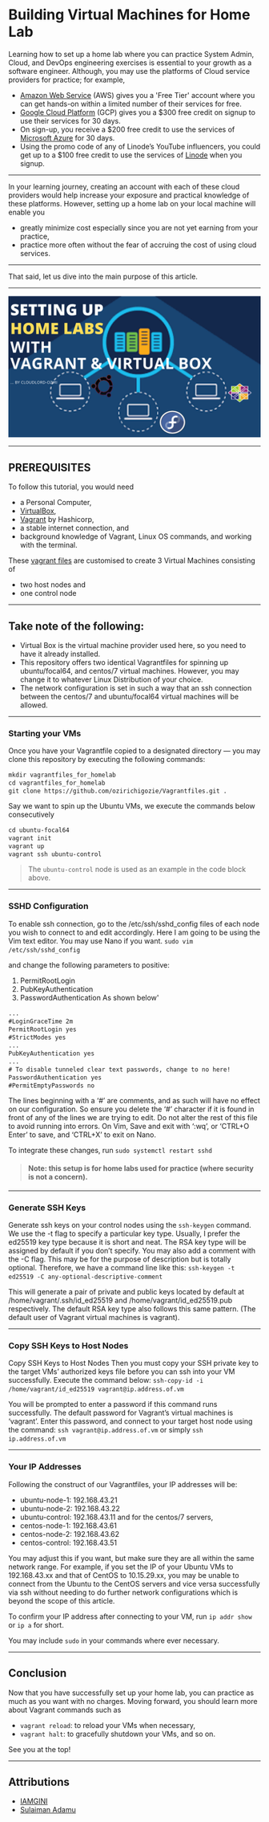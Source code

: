 # Building Virtual Machines for Home Lab

Learning how to set up a home lab where you can practice System Admin, Cloud, and DevOps engineering exercises is essential to your growth as a software engineer. Although, you may use the platforms of Cloud service providers for practice; for example,
 
- [Amazon Web Service](https://aws.amazon.com) (AWS) gives you a 'Free Tier' account where you can get hands-on within a limited number of their services for free.
- [Google Cloud Platform](https://cloud.google.com) (GCP) gives you a $300 free credit on signup to use their services for 30 days.
- On sign-up, you receive a $200 free credit to use the services of [Microsoft Azure](https://azure.microsoft.com) for 30 days.
- Using the promo code of any of Linode’s YouTube influencers, you could get up to a $100 free credit to use the services of [Linode](https://www.linode.com) when you signup. 
__________________________________

In your learning journey, creating an account with each of these cloud providers would help increase your exposure and practical knowledge of these platforms. However, setting up a home lab on your local machine will enable you

- greatly minimize cost especially since you are not yet earning from your practice, 
- practice more often without the fear of accruing the cost of using cloud services.
______________________________

That said, let us dive into the main purpose of this article.
______________________________
![cover-photo](images/cover-photo.png)
_________________________________

## PREREQUISITES
To follow this tutorial, you would need
- a Personal Computer,
- [VirtualBox](https://www.virtualbox.org),
- [Vagrant](https://developer.hashicorp.com/vagrant/docs/installation) by Hashicorp,
- a stable internet connection, and
- background knowledge of Vagrant, Linux OS commands, and working with the terminal.

These [vagrant files](https://github.com/ozirichigozie/Vagrantfiles.git) are customised to create 3 Virtual Machines consisting of
- two host nodes and
- one control node
_______________________________________

## Take note of the following:
- Virtual Box is the virtual machine provider used here, so you need to have it already installed.
- This repository offers two identical Vagrantfiles for spinning up ubuntu/focal64, and centos/7 virtual machines. However, you may change it to whatever Linux Distribution of your choice.
- The network configuration is set in such a way that an ssh connection between the centos/7 and ubuntu/focal64 virtual machines will be allowed.
_______________________________________

### Starting your VMs
Once you have your Vagrantfile copied to a designated directory — you may clone this repository by executing the following commands:

```
mkdir vagrantfiles_for_homelab
cd vagrantfiles_for_homelab
git clone https://github.com/ozirichigozie/Vagrantfiles.git .
```

 Say we want to spin up the Ubuntu VMs, we execute the commands below consecutively

```
cd ubuntu-focal64
vagrant init
vagrant up
vagrant ssh ubuntu-control
```
>
> The `ubuntu-control` node is used as an example in the code block above.
>
_______________________________________

### SSHD Configuration
To enable ssh connection, go to the /etc/ssh/sshd_config files of each node you wish to connect to and edit accordingly. Here I am going to be using the Vim text editor. You may use Nano if you want.
`sudo vim /etc/ssh/sshd_config`

and change the following parameters to positive:
 1. PermitRootLogin
 2. PubKeyAuthentication
 3. PasswordAuthentication
As shown below'

```
...
#LoginGraceTime 2m
PermitRootLogin yes
#StrictModes yes
...
PubKeyAuthentication yes
...
# To disable tunneled clear text passwords, change to no here!
PasswordAuthentication yes
#PermitEmptyPasswords no
 ```

The lines beginning with a ‘#’ are comments, and as such will have no effect on our configuration. So ensure you delete the ‘#’ character if it is found in front of any of the lines we are trying to edit. Do not alter the rest of this file to avoid running into errors. On Vim, Save and exit with ‘:wq’, or ‘CTRL+O Enter’ to save, and ‘CTRL+X’ to exit on Nano.

To integrate these changes, run 
 `sudo systemctl restart sshd`
>
> #### Note: this setup is for home labs used for practice (where security is not a concern).
>
_______________________________________
### Generate SSH Keys
Generate ssh keys on your control nodes using the `ssh-keygen` command. We use the -t flag to specify a particular key type. Usually, I prefer the ed25519 key type because it is short and neat. The RSA key type will be assigned by default if you don’t specify. You may also add a comment with the -C flag. This may be for the purpose of description but is totally optional. Therefore, we have a command line like this:
`ssh-keygen -t ed25519 -C any-optional-descriptive-comment`

This will generate a pair of private and public keys located by default at /home/vagrant/.ssh/id_ed25519 and /home/vagrant/id_ed25519.pub respectively. The default RSA key type also follows this same pattern. (The default user of Vagrant virtual machines is vagrant).
_______________________________________

### Copy SSH Keys to Host Nodes
Copy SSH Keys to Host Nodes
Then you must copy your SSH private key to the target VMs’ authorized keys file before you can ssh into your VM successfully. Execute the command below:
`ssh-copy-id -i /home/vagrant/id_ed25519 vagrant@ip.address.of.vm`

You will be prompted to enter a password if this command runs successfully. The default password for Vagrant’s virtual machines is ‘vagrant’. Enter this password, and connect to your target host node using the command: 
`ssh vagrant@ip.address.of.vm` or simply
`ssh ip.address.of.vm`
___________________________________

### Your IP Addresses
Following the construct of our Vagrantfiles, your IP addresses will be:
- ubuntu-node-1: 192.168.43.21
- ubuntu-node-2: 192.168.43.22
- ubuntu-control: 192.168.43.11
and for the centos/7 servers,
- centos-node-1: 192.168.43.61
- centos-node-2: 192.168.43.62
- centos-control: 192.168.43.51

You may adjust this if you want, but make sure they are all within the same network range. For example, if you set the IP of your Ubuntu VMs to 192.168.43.xx and that of CentOS to 10.15.29.xx, you may be unable to connect from the Ubuntu to the CentOS servers and vice versa successfully via ssh without needing to do further network configurations which is beyond the scope of this article.

To confirm your IP address after connecting to your VM, run `ip addr show` or `ip a` for short.

You may include `sudo` in your commands where ever necessary.
__________________________________

## Conclusion
Now that you have successfully set up your home lab, you can practice as much as you want with no charges. Moving forward, you should learn more about Vagrant commands such as 
- `vagrant reload`: to reload your VMs when necessary,
- `vagrant halt`: to gracefully shutdown your VMs, and so on.

See you at the top!
_________________________________

## Attributions
- [IAMGINI](https://github.com/iamgini/vagrant-iac-usecases/blob/master/virtualbox-ansible-lab/Vagrantfile)
- [Sulaiman Adamu](https://medium.com/@sulaimanadamu_57075/how-to-create-ubuntu-and-centos-servers-on-vagrant-and-ssh-into-them-55d9b3e9e938)
